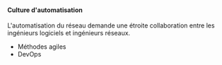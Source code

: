 
#### Culture d'automatisation

L'automatisation du réseau demande une étroite collaboration entre les ingénieurs logiciels et ingénieurs réseaux. 

* Méthodes agiles
* DevOps
